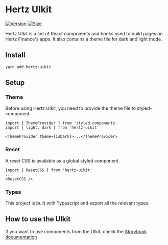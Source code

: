 # Hertz UIkit

[![Version](https://img.shields.io/npm/v/@pancakeswap-libs/uikit)](https://github.com/HertzFinance/hertz-uikit) [![Size](https://img.shields.io/bundlephobia/min/@pancakeswap-libs/uikit)](https://www.npmjs.com/package/hertz-uikit)

Hertz UIkit is a set of React components and hooks used to build pages on Hertz Finance's apps. It also contains a theme file for dark and light mode.

## Install

`yarn add hertz-uikit`

## Setup

### Theme

Before using Hertz UIkit, you need to provide the theme file to styled-component.

```
import { ThemeProvider } from 'styled-components'
import { light, dark } from 'hertz-uikit'
...
<ThemeProvider theme={isDark}>...</ThemeProvider>
```

### Reset

A reset CSS is available as a global styled component.

```
import { ResetCSS } from 'hertz-uikit'
...
<ResetCSS />
```

### Types

This project is built with Typescript and export all the relevant types.

## How to use the UIkit

If you want to use components from the UIkit, check the [Storybook documentation](https://github.com/HertzFinance/hertz-uikit)
